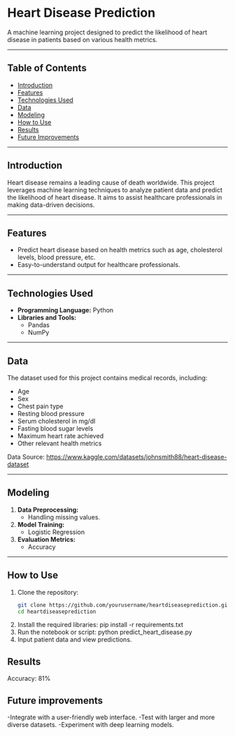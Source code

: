 # Heart Disease Prediction

A machine learning project designed to predict the likelihood of heart disease in patients based on various health metrics.

---

## Table of Contents

- [Introduction](#introduction)
- [Features](#features)
- [Technologies Used](#technologies-used)
- [Data](#data)
- [Modeling](#modeling)
- [How to Use](#how-to-use)
- [Results](#results)
- [Future Improvements](#future-improvements)

---

## Introduction

Heart disease remains a leading cause of death worldwide. This project leverages machine learning techniques to analyze patient data and predict the likelihood of heart disease. It aims to assist healthcare professionals in making data-driven decisions.

---

## Features

- Predict heart disease based on health metrics such as age, cholesterol levels, blood pressure, etc.
- Easy-to-understand output for healthcare professionals.

---

## Technologies Used

- **Programming Language:** Python
- **Libraries and Tools:**
  - Pandas
  - NumPy

---

## Data

The dataset used for this project contains medical records, including:
- Age
- Sex
- Chest pain type
- Resting blood pressure
- Serum cholesterol in mg/dl
- Fasting blood sugar levels
- Maximum heart rate achieved
- Other relevant health metrics

Data Source: https://www.kaggle.com/datasets/johnsmith88/heart-disease-dataset

---

## Modeling

1. **Data Preprocessing:**
   - Handling missing values.
2. **Model Training:**
   - Logistic Regression
3. **Evaluation Metrics:**
   - Accuracy

---

## How to Use

1. Clone the repository:
   ```bash
   git clone https://github.com/yourusername/heartdiseaseprediction.git
   cd heartdiseaseprediction
2. Install the required libraries:
   pip install -r requirements.txt
3. Run the notebook or script:
   python predict_heart_disease.py
4. Input patient data and view predictions.

## Results
  Accuracy: 81%

## Future improvements
-Integrate with a user-friendly web interface.
-Test with larger and more diverse datasets.
-Experiment with deep learning models. 
